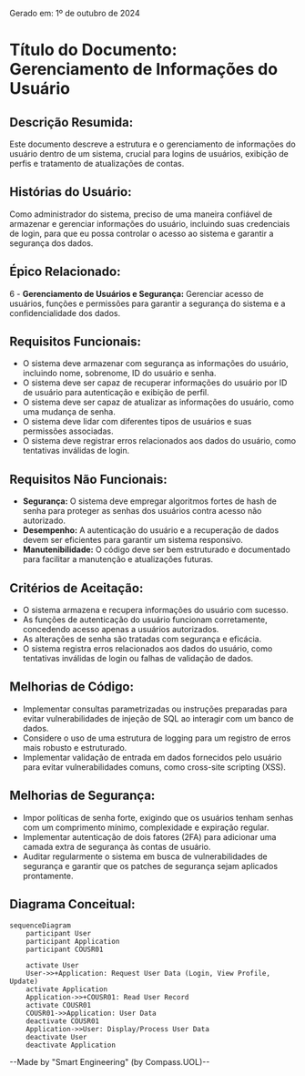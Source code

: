 Gerado em: 1º de outubro de 2024

# **Título do Documento:** Gerenciamento de Informações do Usuário

## **Descrição Resumida:**

Este documento descreve a estrutura e o gerenciamento de informações do usuário dentro de um sistema, crucial para logins de usuários, exibição de perfis e tratamento de atualizações de contas.

## **Histórias do Usuário:**

Como administrador do sistema, preciso de uma maneira confiável de armazenar e gerenciar informações do usuário, incluindo suas credenciais de login, para que eu possa controlar o acesso ao sistema e garantir a segurança dos dados.

## **Épico Relacionado:**

6 - **Gerenciamento de Usuários e Segurança:** Gerenciar acesso de usuários, funções e permissões para garantir a segurança do sistema e a confidencialidade dos dados.

## **Requisitos Funcionais:**

- O sistema deve armazenar com segurança as informações do usuário, incluindo nome, sobrenome, ID do usuário e senha.
- O sistema deve ser capaz de recuperar informações do usuário por ID de usuário para autenticação e exibição de perfil.
- O sistema deve ser capaz de atualizar as informações do usuário, como uma mudança de senha.
- O sistema deve lidar com diferentes tipos de usuários e suas permissões associadas.
- O sistema deve registrar erros relacionados aos dados do usuário, como tentativas inválidas de login.

## **Requisitos Não Funcionais:**

- **Segurança:** O sistema deve empregar algoritmos fortes de hash de senha para proteger as senhas dos usuários contra acesso não autorizado.
- **Desempenho:** A autenticação do usuário e a recuperação de dados devem ser eficientes para garantir um sistema responsivo.
- **Manutenibilidade:** O código deve ser bem estruturado e documentado para facilitar a manutenção e atualizações futuras.

## **Critérios de Aceitação:**

- O sistema armazena e recupera informações do usuário com sucesso.
- As funções de autenticação do usuário funcionam corretamente, concedendo acesso apenas a usuários autorizados.
- As alterações de senha são tratadas com segurança e eficácia.
- O sistema registra erros relacionados aos dados do usuário, como tentativas inválidas de login ou falhas de validação de dados.

## **Melhorias de Código:**

- Implementar consultas parametrizadas ou instruções preparadas para evitar vulnerabilidades de injeção de SQL ao interagir com um banco de dados.
- Considere o uso de uma estrutura de logging para um registro de erros mais robusto e estruturado.
- Implementar validação de entrada em dados fornecidos pelo usuário para evitar vulnerabilidades comuns, como cross-site scripting (XSS).

## **Melhorias de Segurança:**

- Impor políticas de senha forte, exigindo que os usuários tenham senhas com um comprimento mínimo, complexidade e expiração regular.
- Implementar autenticação de dois fatores (2FA) para adicionar uma camada extra de segurança às contas de usuário.
- Auditar regularmente o sistema em busca de vulnerabilidades de segurança e garantir que os patches de segurança sejam aplicados prontamente.

## **Diagrama Conceitual:**

```mermaid
sequenceDiagram
    participant User
    participant Application
    participant COUSR01

    activate User
    User->>+Application: Request User Data (Login, View Profile, Update)
    activate Application
    Application->>+COUSR01: Read User Record
    activate COUSR01
    COUSR01->>Application: User Data
    deactivate COUSR01
    Application->>User: Display/Process User Data
    deactivate User
    deactivate Application
```

--Made by "Smart Engineering" (by Compass.UOL)--